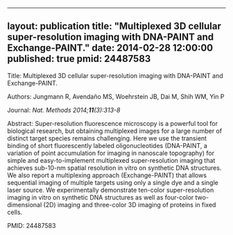 
---
layout: publication
title:  "Multiplexed 3D cellular super-resolution imaging with DNA-PAINT and Exchange-PAINT."
date:   2014-02-28 12:00:00
published: true
pmid: 24487583
---

Title: Multiplexed 3D cellular super-resolution imaging with DNA-PAINT and Exchange-PAINT.

Authors: Jungmann R, Avendaño MS, Woehrstein JB, Dai M, Shih WM, Yin P

Journal: *Nat. Methods 2014;**11**(3):313-8*

Abstract: Super-resolution fluorescence microscopy is a powerful tool for biological research, but obtaining multiplexed images for a large number of distinct target species remains challenging. Here we use the transient binding of short fluorescently labeled oligonucleotides (DNA-PAINT, a variation of point accumulation for imaging in nanoscale topography) for simple and easy-to-implement multiplexed super-resolution imaging that achieves sub-10-nm spatial resolution in vitro on synthetic DNA structures. We also report a multiplexing approach (Exchange-PAINT) that allows sequential imaging of multiple targets using only a single dye and a single laser source. We experimentally demonstrate ten-color super-resolution imaging in vitro on synthetic DNA structures as well as four-color two-dimensional (2D) imaging and three-color 3D imaging of proteins in fixed cells.

PMID: 24487583

